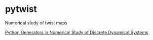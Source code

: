 pytwist
=======

Numerical study of twist maps

[Python Generators in Numerical Study of Discrete Dynamical Systems](http://nbviewer.ipython.org/github/empet/pytwist/blob/master/Generators-and-Dynamical-Systs.ipynb)
